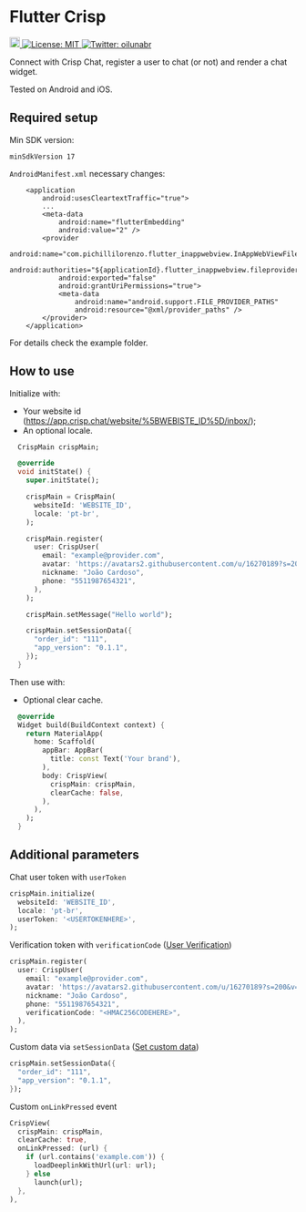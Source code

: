 # Flutter Crisp

<p>
  <a href="https://pub.dartlang.org/packages/crisp">
    <img src="https://img.shields.io/pub/v/crisp.svg" alt="pub package" height="18">
  </a>
  <a href="#" target="_blank">
    <img alt="License: MIT" src="https://img.shields.io/badge/License-MIT-yellow.svg" />
  </a>
  <a href="https://twitter.com/oilunabr" target="_blank">
    <img alt="Twitter: oilunabr" src="https://img.shields.io/twitter/follow/oilunabr.svg?style=social" />
  </a>
</p>

Connect with Crisp Chat, register a user to chat (or not) and render a chat widget.

Tested on Android and iOS.

## Required setup

Min SDK version:

`minSdkVersion 17`

`AndroidManifest.xml` necessary changes:

```android
    <application
        android:usesCleartextTraffic="true">
        ...
        <meta-data
            android:name="flutterEmbedding"
            android:value="2" />
        <provider
            android:name="com.pichillilorenzo.flutter_inappwebview.InAppWebViewFileProvider"
            android:authorities="${applicationId}.flutter_inappwebview.fileprovider"
            android:exported="false"
            android:grantUriPermissions="true">
            <meta-data
                android:name="android.support.FILE_PROVIDER_PATHS"
                android:resource="@xml/provider_paths" />
        </provider>
    </application>
```

For details check the example folder.

## How to use

Initialize with:

- Your website id (https://app.crisp.chat/website/%5BWEBISTE_ID%5D/inbox/);
- An optional locale.

```dart
  CrispMain crispMain;

  @override
  void initState() {
    super.initState();

    crispMain = CrispMain(
      websiteId: 'WEBSITE_ID',
      locale: 'pt-br',
    );

    crispMain.register(
      user: CrispUser(
        email: "example@provider.com",
        avatar: 'https://avatars2.githubusercontent.com/u/16270189?s=200&v=4',
        nickname: "João Cardoso",
        phone: "5511987654321",
      ),
    );

    crispMain.setMessage("Hello world");

    crispMain.setSessionData({
      "order_id": "111",
      "app_version": "0.1.1",
    });
  }
```

Then use with:

- Optional clear cache.

```dart
  @override
  Widget build(BuildContext context) {
    return MaterialApp(
      home: Scaffold(
        appBar: AppBar(
          title: const Text('Your brand'),
        ),
        body: CrispView(
          crispMain: crispMain,
          clearCache: false,
        ),
      ),
    );
  }
```

## Additional parameters

Chat user token with `userToken`

```dart
crispMain.initialize(
  websiteId: 'WEBSITE_ID',
  locale: 'pt-br',
  userToken: '<USERTOKENHERE>',
);
```

Verification token with `verificationCode` ([User Verification](https://help.crisp.chat/en/article/how-to-verify-user-identity-with-cryptographic-email-signatures-166sl01/))

```dart
crispMain.register(
  user: CrispUser(
    email: "example@provider.com",
    avatar: 'https://avatars2.githubusercontent.com/u/16270189?s=200&v=4',
    nickname: "João Cardoso",
    phone: "5511987654321",
    verificationCode: "<HMAC256CODEHERE>",
  ),
);
```

Custom data via `setSessionData` ([Set custom data](https://help.crisp.chat/en/article/how-can-i-automatically-set-custom-data-1xh7pqk/))

```dart
crispMain.setSessionData({
  "order_id": "111",
  "app_version": "0.1.1",
});
```

Custom `onLinkPressed` event

```dart
CrispView(
  crispMain: crispMain,
  clearCache: true,
  onLinkPressed: (url) {
    if (url.contains('example.com')) {
      loadDeeplinkWithUrl(url: url);
    } else
      launch(url);
  },
),
```
